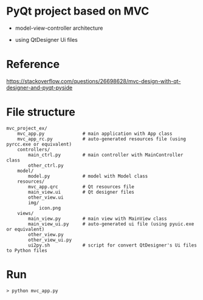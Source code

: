 # PyQt project based on MVC
* model-view-controller architecture

* using QtDesigner Ui files


# Reference
https://stackoverflow.com/questions/26698628/mvc-design-with-qt-designer-and-pyqt-pyside


# File structure

```
mvc_project_ex/
    mvc_app.py              # main application with App class
    mvc_app_rc.py           # auto-generated resources file (using pyrcc.exe or equivalent)
    controllers/
        main_ctrl.py        # main controller with MainController class
        other_ctrl.py
    model/
        model.py            # model with Model class
    resources/
        mvc_app.qrc         # Qt resources file
        main_view.ui        # Qt designer files
        other_view.ui
        img/
            icon.png
    views/
        main_view.py        # main view with MainView class
        main_view_ui.py     # auto-generated ui file (using pyuic.exe or equivalent)
        other_view.py
        other_view_ui.py
        ui2py.sh            # script for convert QtDesigner's Ui files to Python files
```


# Run
	> python mvc_app.py
